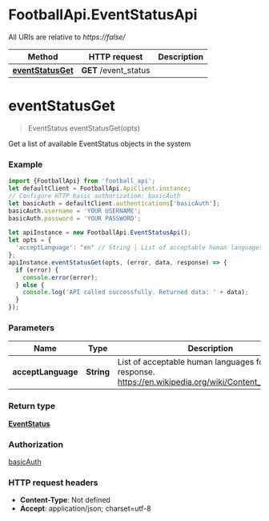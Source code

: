 # FootballApi.EventStatusApi

All URIs are relative to *https://false/*

Method | HTTP request | Description
------------- | ------------- | -------------
[**eventStatusGet**](EventStatusApi.md#eventStatusGet) | **GET** /event_status | 

<a name="eventStatusGet"></a>
# **eventStatusGet**
> EventStatus eventStatusGet(opts)



Get a list of available EventStatus objects in the system

### Example
```javascript
import {FootballApi} from 'football_api';
let defaultClient = FootballApi.ApiClient.instance;
// Configure HTTP basic authorization: basicAuth
let basicAuth = defaultClient.authentications['basicAuth'];
basicAuth.username = 'YOUR USERNAME';
basicAuth.password = 'YOUR PASSWORD';

let apiInstance = new FootballApi.EventStatusApi();
let opts = { 
  'acceptLanguage': "en" // String | List of acceptable human languages for response. https://en.wikipedia.org/wiki/Content_negotiation
};
apiInstance.eventStatusGet(opts, (error, data, response) => {
  if (error) {
    console.error(error);
  } else {
    console.log('API called successfully. Returned data: ' + data);
  }
});
```

### Parameters

Name | Type | Description  | Notes
------------- | ------------- | ------------- | -------------
 **acceptLanguage** | **String**| List of acceptable human languages for response. https://en.wikipedia.org/wiki/Content_negotiation | [optional] [default to en]

### Return type

[**EventStatus**](EventStatus.md)

### Authorization

[basicAuth](../README.md#basicAuth)

### HTTP request headers

 - **Content-Type**: Not defined
 - **Accept**: application/json; charset=utf-8

